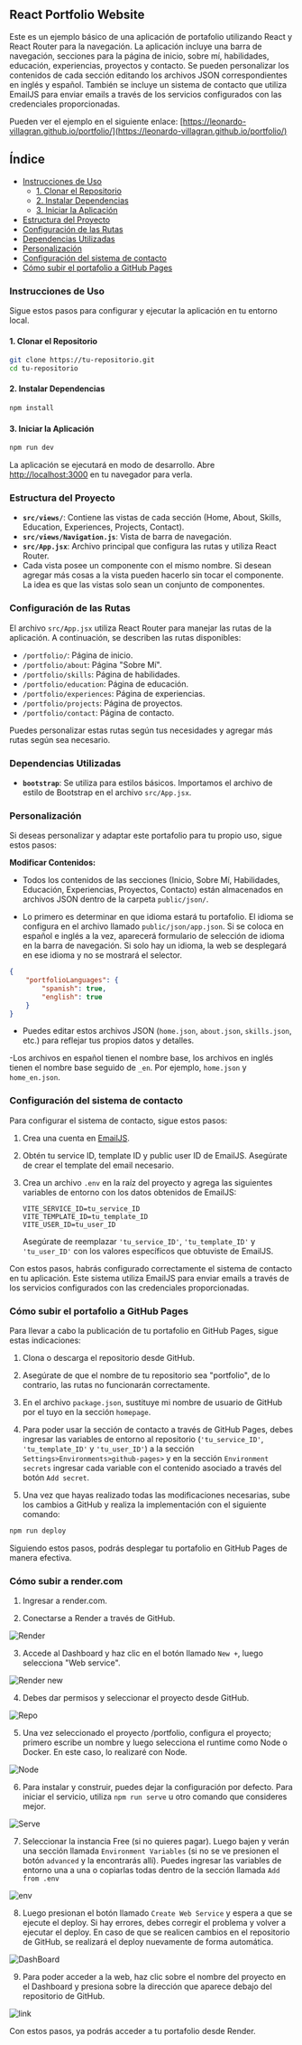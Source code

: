 ## React Portfolio Website

Este es un ejemplo básico de una aplicación de portafolio utilizando React y React Router para la navegación. La aplicación incluye una barra de navegación, secciones para la página de inicio, sobre mí, habilidades, educación, experiencias, proyectos y contacto. Se pueden personalizar los contenidos de cada sección editando los archivos JSON correspondientes en inglés y español. También se incluye un sistema de contacto que utiliza EmailJS para enviar emails a través de los servicios configurados con las credenciales proporcionadas.

Pueden ver el ejemplo en el siguiente enlace: [https://leonardo-villagran.github.io/portfolio/](https://leonardo-villagran.github.io/portfolio/)

## Índice

- [Instrucciones de Uso](#instrucciones-de-uso)
    - [1. Clonar el Repositorio](#1-clonar-el-repositorio)
    - [2. Instalar Dependencias](#2-instalar-dependencias)
    - [3. Iniciar la Aplicación](#3-iniciar-la-aplicación)
- [Estructura del Proyecto](#estructura-del-proyecto)
- [Configuración de las Rutas](#configuración-de-las-rutas)
- [Dependencias Utilizadas](#dependencias-utilizadas)
- [Personalización](#personalización)
- [Configuración del sistema de contacto](#configuración-del-sistema-de-contacto)
- [Cómo subir el portafolio a GitHub Pages](#cómo-subir-el-portafolio-a-github-pages)


### Instrucciones de Uso

Sigue estos pasos para configurar y ejecutar la aplicación en tu entorno local.

#### 1. Clonar el Repositorio

```bash
git clone https://tu-repositorio.git
cd tu-repositorio
```

#### 2. Instalar Dependencias

```bash
npm install
```

#### 3. Iniciar la Aplicación

```bash
npm run dev
```

La aplicación se ejecutará en modo de desarrollo. Abre [http://localhost:3000](http://localhost:3000) en tu navegador para verla.

### Estructura del Proyecto

- **`src/views/`**: Contiene las vistas de cada sección (Home, About, Skills, Education, Experiences, Projects, Contact).
- **`src/views/Navigation.js`**: Vista de barra de navegación.
- **`src/App.jsx`**: Archivo principal que configura las rutas y utiliza React Router.
- Cada vista posee un componente con el mismo nombre. Si desean agregar más cosas a la vista pueden hacerlo sin tocar el componente. La idea es que las vistas solo sean un conjunto de componentes. 

### Configuración de las Rutas

El archivo `src/App.jsx` utiliza React Router para manejar las rutas de la aplicación. A continuación, se describen las rutas disponibles:

- `/portfolio/`: Página de inicio.
- `/portfolio/about`: Página "Sobre Mí".
- `/portfolio/skills`: Página de habilidades.
- `/portfolio/education`: Página de educación.
- `/portfolio/experiences`: Página de experiencias.
- `/portfolio/projects`: Página de proyectos.
- `/portfolio/contact`: Página de contacto.

Puedes personalizar estas rutas según tus necesidades y agregar más rutas según sea necesario.

### Dependencias Utilizadas

- **`bootstrap`**: Se utiliza para estilos básicos. Importamos el archivo de estilo de Bootstrap en el archivo `src/App.jsx`.

### Personalización

Si deseas personalizar y adaptar este portafolio para tu propio uso, sigue estos pasos:

**Modificar Contenidos:**

   - Todos los contenidos de las secciones (Inicio, Sobre Mí, Habilidades, Educación, Experiencias, Proyectos, Contacto) están almacenados en archivos JSON dentro de la carpeta `public/json/`.

   - Lo primero es determinar en que idioma estará tu portafolio. El idioma se configura en el archivo llamado `public/json/app.json`. Si se coloca en español e inglés a la vez, aparecerá formulario de selección de idioma en la barra de navegación. Si solo hay un idioma, la web se desplegará en ese idioma y no se mostrará el selector. 


```json
{
    "portfolioLanguages": {
        "spanish": true,
        "english": true
    }
}
```      

   - Puedes editar estos archivos JSON (`home.json`, `about.json`, `skills.json`, etc.) para reflejar tus propios datos y detalles.

   -Los archivos en español tienen el nombre base, los archivos en inglés tienen el nombre base seguido de `_en`. Por ejemplo, `home.json` y `home_en.json`.

### Configuración del sistema de contacto

Para configurar el sistema de contacto, sigue estos pasos:

1. Crea una cuenta en [EmailJS](https://www.emailjs.com/).

2. Obtén tu service ID, template ID y public user ID de EmailJS. Asegúrate de crear el template del email necesario.

3. Crea un archivo `.env` en la raíz del proyecto y agrega las siguientes variables de entorno con los datos obtenidos de EmailJS:

    ```dotenv
    VITE_SERVICE_ID=tu_service_ID
    VITE_TEMPLATE_ID=tu_template_ID
    VITE_USER_ID=tu_user_ID
    ```

   Asegúrate de reemplazar `'tu_service_ID'`, `'tu_template_ID'` y `'tu_user_ID'` con los valores específicos que obtuviste de EmailJS.

Con estos pasos, habrás configurado correctamente el sistema de contacto en tu aplicación. Este sistema utiliza EmailJS para enviar emails a través de los servicios configurados con las credenciales proporcionadas.

### Cómo subir el portafolio a GitHub Pages

Para llevar a cabo la publicación de tu portafolio en GitHub Pages, sigue estas indicaciones:

1. Clona o descarga el repositorio desde GitHub.

2. Asegúrate de que el nombre de tu repositorio sea "portfolio", de lo contrario, las rutas no funcionarán correctamente.

3. En el archivo `package.json`, sustituye mi nombre de usuario de GitHub por el tuyo en la sección `homepage`.

4. Para poder usar la sección de contacto a través de GitHub Pages, debes ingresar las variables de entorno al repositorio (`'tu_service_ID'`, `'tu_template_ID'` y `'tu_user_ID'`) a la sección `Settings>Environments>github-pages>` y en la sección `Environment secrets` ingresar cada variable con el contenido asociado a través del botón `Add secret`. 

4. Una vez que hayas realizado todas las modificaciones necesarias, sube los cambios a GitHub y realiza la implementación con el siguiente comando:

```bash
npm run deploy
```

Siguiendo estos pasos, podrás desplegar tu portafolio en GitHub Pages de manera efectiva.

### Cómo subir a render.com

1. Ingresar a render.com.

2. Conectarse a Render a través de GitHub.

![Render](public/images/render.jpg)

3. Accede al Dashboard y haz clic en el botón llamado `New +`, luego selecciona "Web service".

![Render new](public/images/render_new.jpg)

4. Debes dar permisos y seleccionar el proyecto desde GitHub. 

![Repo](public/images/repo.jpg)

5. Una vez seleccionado el proyecto /portfolio, configura el proyecto; primero escribe un nombre y luego selecciona el runtime como Node o Docker. En este caso, lo realizaré con Node. 

![Node](public/images/node.jpg)

6. Para instalar y construir, puedes dejar la configuración por defecto. Para iniciar el servicio, utiliza `npm run serve` u otro comando que consideres mejor.

![Serve](public/images/serve.jpg)

7. Seleccionar la instancia Free (si no quieres pagar). Luego bajen y verán una sección llamada `Environment Variables` (si no se ve presionen el botón `advanced` y la encontrarás allí). Puedes ingresar las variables de entorno una a una o copiarlas todas dentro de la sección llamada `Add from .env`

![env](public/images/env4.jpg)

8. Luego presionan el botón llamado `Create Web Service` y espera a que se ejecute el deploy. Si hay errores, debes corregir el problema y volver a ejecutar el deploy. En caso de que se realicen cambios en el repositorio de GitHub, se realizará el deploy nuevamente de forma automática.

![DashBoard](public/images/dash.jpg)

9. Para poder acceder a la web, haz clic sobre el nombre del proyecto en el Dashboard y presiona sobre la dirección que aparece debajo del repositorio de GitHub.

![link](public/images/link.jpg)

Con estos pasos, ya podrás acceder a tu portafolio desde Render.